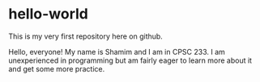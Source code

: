 # hello-world
This is my very first repository here on github.

Hello, everyone! My name is Shamim and I am in CPSC 233. I am unexperienced in programming but am fairly eager to learn more about it and get some more practice.
